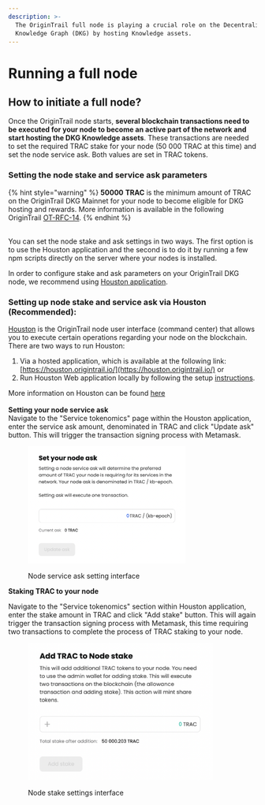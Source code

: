 ```yaml
---
description: >-
  The OriginTrail full node is playing a crucial role on the Decentralized
  Knowledge Graph (DKG) by hosting Knowledge assets.
---
```


# Running a full node

## How to initiate a full node?

Once the OriginTrail node starts, **several blockchain transactions need to be executed for your node to become an active part of the network and start hosting the DKG Knowledge assets**. These transactions are needed to set the required TRAC stake for your node (50 000 TRAC at this time) and set the node service ask. Both values are set in TRAC tokens.

### **Setting the node stake and service ask parameters**

{% hint style="warning" %}
**50000** **TRAC** is the minimum amount of TRAC on the OriginTrail DKG Mainnet for your node to become eligible for DKG hosting and rewards. More information is available in the following OriginTrail [OT-RFC-14](https://github.com/OriginTrail/OT-RFC-repository/blob/main/RFCs/OT-RFC-14%20DKG%20v6%20TRAC%20Tokenomics.pdf).
{% endhint %}

\
You can set the node stake and ask settings in two ways. The first option is to use the Houston application and the second is to do it by running a few npm scripts directly on the server where your nodes is installed.

In order to configure stake and ask parameters on your OriginTrail DKG node, we recommend using [Houston application](houston-origintrail-node-command-center.md).

### Setting up node stake and service ask via Houston (Recommended):

[Houston](houston-origintrail-node-command-center.md) is the OriginTrail node user interface (command center) that allows you to execute certain operations regarding your node on the blockchain. There are two ways to run Houston:

1. Via a hosted application, which is available at the following link: [https://houston.origintrail.io/](https://houston.origintrail.io/) or
2. Run Houston Web application locally by following the setup [instructions](houston-origintrail-node-command-center.md#setup-houston-locally).

More  information on Houston can be found [here](houston-origintrail-node-command-center.md)\
\
**Setting your node service ask**\
Navigate to the "Service tokenomics" page within the Houston application, enter the service ask amount, denominated in TRAC and click "Update ask" button. This will trigger the transaction signing process with Metamask.

<figure><img src="../../.gitbook/assets/Screenshot 2023-05-29 at 18.44.29.png" alt="" width="320"><figcaption><p>Node service ask setting interface</p></figcaption></figure>

**Staking TRAC to your node**

Navigate to the "Service tokenomics" section within Houston application, enter the stake amount in TRAC and click "Add stake" button. This will again trigger the transaction signing process with Metamask, this time requiring two transactions to complete the process of TRAC staking to your node.

<figure><img src="../../.gitbook/assets/Screenshot 2023-05-29 at 18.44.49.png" alt="" width="375"><figcaption><p>Node stake settings interface</p></figcaption></figure>
